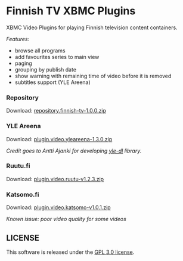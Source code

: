 Finnish TV XBMC Plugins
===============

XBMC Video Plugins for playing Finnish television content containers.

*Features:*
- browse all programs
- add favourites series to main view
- paging
- grouping by publish date
- show warning with remaining time of video before it is removed
- subtitles support (YLE Areena)

### Repository
Download: [repository.finnish-tv-1.0.0.zip](https://github.com/downloads/szymex/xbmc-finnish-tv/repository.finnish-tv-1.0.0.zip)

### YLE Areena

Download: [plugin.video.yleareena-1.3.0.zip](https://github.com/downloads/szymex/xbmc-finnish-tv/plugin.video.yleareena-v1.3.0.zip)

*Credit goes to Antti Ajanki for developing [yle-dl](https://github.com/aajanki/yle-dl) library.*

### Ruutu.fi
Download: [plugin.video.ruutu-v1.2.3.zip](https://github.com/downloads/szymex/xbmc-finnish-tv/plugin.video.ruutu-1.2.3.zip)

### Katsomo.fi
Download: [plugin.video.katsomo-v1.0.1.zip](https://github.com/downloads/szymex/xbmc-finnish-tv/plugin.video.katsomo-1.0.1.zip)

*Known issue: poor video quality for some videos*


## LICENSE
This software is released under the [GPL 3.0 license](http://www.gnu.org/licenses/gpl-3.0.html).
